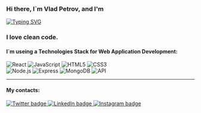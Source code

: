 ### Hi there, I`m Vlad Petrov, and I'm
[![Typing SVG](https://readme-typing-svg.herokuapp.com?color=%2336BCF7&lines=Front-End+Developer+Enginner)](https://git.io/typing-svg)

### I love clean code.

#### I`m useing a Technologies Stack for Web Application Development: 
![React](https://img.shields.io/badge/-React-141130?style=for-the-badge&logo=React)
![JavaScript](https://img.shields.io/badge/-JavaScript-141130?style=for-the-badge&logo=JavaScript&logoColor=yellow)
![HTML5](https://img.shields.io/badge/-HTML5-141130?style=for-the-badge&logo=HTML5&logoColor=FF0000)
![CSS3](https://img.shields.io/badge/-CSS3-141130?style=for-the-badge&logo=CSS3&logoColor=009900)  
![Node.js](https://img.shields.io/badge/-Node.js-141130?style=for-the-badge&logo=Node.js)
![Express](https://img.shields.io/badge/-Express-141130?style=for-the-badge&logo=Express)
![MongoDB](https://img.shields.io/badge/-MongoDB-141130?style=for-the-badge&logo=MongoDB)
![API](https://img.shields.io/badge/-API-141130?style=for-the-badge)


---
#### My contacts:
<p align='center'>

[//]: # ([![Telegram]&#40;https://img.shields.io/badge/-Telegram-141130?style=for-the-badge&logo=Telegram&#41;]&#40;https://t.me/WhatIsLovekin&#41;)

[//]: # ([![Gmail]&#40;https://ssl.gstatic.com/ui/v1/icons/mail/rfr/logo_gmail_lockup_default_1x_r5.png&#41;]&#40;mailto:donvladon996@gmail.com&#41;)

[//]: # (<a href="https://instagram.com/don_vladon_">)

[//]: # (<img src="https://img.shields.io/badge/instagram-%23E4405F.svg?&style=for-the-badge&logo=instagram&logoColor=white" alt="Instagram badge" />)


</p>

<p align='start'>
<a href="https://t.me/WhatIsLovekin">
<img src="https://img.shields.io/badge/-Telegram-141130?style=for-the-badge&logo=Telegram" alt="Twitter badge" />
</a>
<a href="https://donvladon996@gmail.com">
<img src="https://ssl.gstatic.com/ui/v1/icons/mail/rfr/logo_gmail_lockup_default_1x_r5.png" alt="LinkedIn badge" />
</a>
<a href="https://instagram.com/don_vladon_">
<img src="https://img.shields.io/badge/instagram-%23E4405F.svg?&style=for-the-badge&logo=instagram&logoColor=white" alt="Instagram badge" />
</a>
</p>
